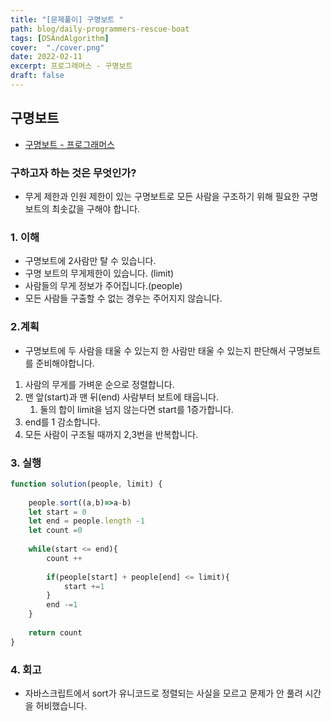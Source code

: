 ```yaml
---
title: "[문제풀이] 구명보트 "
path: blog/daily-programmers-rescue-boat
tags: [DSAndAlgorithm]
cover:  "./cover.png"
date: 2022-02-11
excerpt: 프로그래머스 - 구명보트 
draft: false
---
```



## 구명보트 
* [구명보트 - 프로그래머스](https://programmers.co.kr/learn/courses/30/lessons/42885)

### 구하고자 하는 것은 무엇인가?

- 무게 제한과 인원 제한이 있는 구명보트로 모든 사람을 구조하기 위해 필요한 구명보트의 최솟값을 구해야 합니다.

### 1. 이해

- 구명보트에 2사람만 탈 수 있습니다.
- 구명 보트의 무게제한이 있습니다. (limit)
- 사람들의 무게 정보가 주어집니다.(people)
- 모든 사람들 구출할 수 없는 경우는 주어지지 않습니다.

### 2.계획

- 구명보트에 두 사람을 태울 수 있는지 한 사람만 태울 수 있는지 판단해서 구명보트를 준비해야합니다.
1. 사람의 무게를 가벼운 순으로 정렬합니다.
2. 맨 앞(start)과 맨 뒤(end) 사람부터 보트에 태웁니다.
    1. 둘의 합이 limit을 넘지 않는다면 start를 1증가합니다.
3. end를 1 감소합니다.
4. 모든 사람이 구조될 때까지 2,3번을 반복합니다. 

### 3. 실행

```jsx
function solution(people, limit) {
   
    people.sort((a,b)=>a-b)
    let start = 0
    let end = people.length -1
    let count =0
        
    while(start <= end){
        count ++
        
        if(people[start] + people[end] <= limit){
            start +=1
        }
        end -=1
    }
    
    return count
}
```

### 4. 회고

- 자바스크립트에서 sort가 유니코드로 정렬되는 사실을 모르고 문제가 안 풀려 시간을 허비했습니다.
